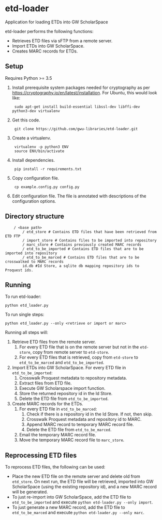 # etd-loader
Application for loading ETDs into GW ScholarSpace

etd-loader performs the following functions:
* Retrieves ETD files via sFTP from a remote server.
* Import ETDs into GW ScholarSpace.
* Creates MARC records for ETDs.

## Setup
Requires Python >= 3.5

1. Install prerequisite system packages needed for cryptography as per https://cryptography.io/en/latest/installation.  For Ubuntu, this would look like:

        sudo apt-get install build-essential libssl-dev libffi-dev python3-dev virtualenv

2. Get this code.

        git clone https://github.com/gwu-libraries/etd-loader.git

3. Create a virtualenv.

        virtualenv -p python3 ENV
        source ENV/bin/activate
    
4. Install dependencies.

        pip install -r requirements.txt
    
5. Copy configuration file.

        cp example.config.py config.py
    
6. Edit configuration file. The file is annotated with descriptions of the configuration options.

## Directory structure

        / <base path>
            / etd_store # Contains ETD files that have been retrieved from ETD FTP
            / import_store # Contains files to be imported into repository
            / marc_store # Contains previously created MARC records
            / etd_to_be_imported # Contains ETD files that are to be imported into repository
            / etd_to_be_marced # Contains ETD files that are to be crosswalked to MARC records
            id.db #Id Store, a sqlite db mapping repository ids to Proquest ids.

## Running
To run etd-loader:

    python etd_loader.py
    
To run single steps:

    python etd_loader.py --only <retrieve or import or marc>
    
Running all steps will:
1. Retrieve ETD files from the remote server.
    1. For every ETD file that is on the remote server but not in the `etd-store`, copy from remote server to `etd-store`.
    2. For every ETD files that is retrieved, copy from `etd-store` to `etd_to_be_marced` and `etd_to_be_imported`.
2. Import ETDs into GW ScholarSpace. For every ETD file in `etd_to_be_imported`:
    1. Crosswalk Proquest metadata to repository metadata.
    2. Extract files from ETD file.
    3. Execute GW Scholarspace import function.
    4. Store the returned repository id in the Id Store.
    5. Delete the ETD file from `etd_to_be_imported`.
3. Create MARC records for the ETDs.
    1. For every ETD file in `etd_to_be_marced`:
        1. Check if there is a repository id in the Id Store. If not, then skip.
        2. Crosswalk Proquest metadata and repository id to MARC.
        3. Append MARC record to temporary MARC record file.
        4. Delete the ETD file from `etd_to_be_marced`.
    2. Email the temporary MARC record file.
    3. Move the temporary MARC record file to `marc_store`.
    
## Reprocessing ETD files
To reprocess ETD files, the following can be used:
* Place the new ETD file on the remote server and delete old from `etd_store`. On next run, the ETD file will be
  retrieved, imported into GW ScholarSpace (using the existing repository id), and a new MARC record will be generated.
* To just re-import into GW ScholarSpace, add the ETD file to `etd_to_be_imported` and execute `python etd-loader.py --only import`.
* To just generate a new MARC record, add the ETD file to `etd_to_be_marced` and execute `python etd-loader.py --only marc`.

    
